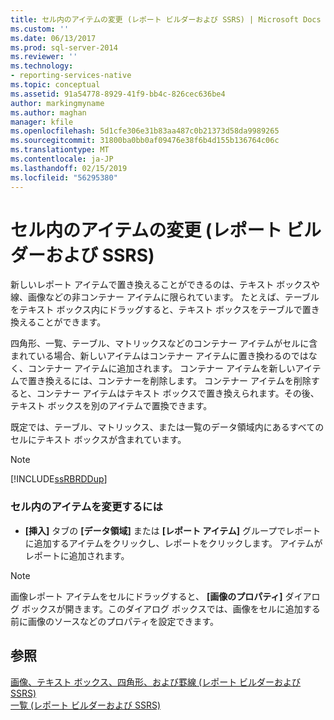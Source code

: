 ```yaml
---
title: セル内のアイテムの変更 (レポート ビルダーおよび SSRS) | Microsoft Docs
ms.custom: ''
ms.date: 06/13/2017
ms.prod: sql-server-2014
ms.reviewer: ''
ms.technology:
- reporting-services-native
ms.topic: conceptual
ms.assetid: 91a54778-8929-41f9-bb4c-826cec636be4
author: markingmyname
ms.author: maghan
manager: kfile
ms.openlocfilehash: 5d1cfe306e31b83aa487c0b21373d58da9989265
ms.sourcegitcommit: 31800ba0bb0af09476e38f6b4d155b136764c06c
ms.translationtype: MT
ms.contentlocale: ja-JP
ms.lasthandoff: 02/15/2019
ms.locfileid: "56295380"
---
```

# <a name="change-an-item-within-a-cell-report-builder-and-ssrs"></a>セル内のアイテムの変更 (レポート ビルダーおよび SSRS)
  新しいレポート アイテムで置き換えることができるのは、テキスト ボックスや線、画像などの非コンテナー アイテムに限られています。 たとえば、テーブルをテキスト ボックス内にドラッグすると、テキスト ボックスをテーブルで置き換えることができます。  
  
 四角形、一覧、テーブル、マトリックスなどのコンテナー アイテムがセルに含まれている場合、新しいアイテムはコンテナー アイテムに置き換わるのではなく、コンテナー アイテムに追加されます。 コンテナー アイテムを新しいアイテムで置き換えるには、コンテナーを削除します。 コンテナー アイテムを削除すると、コンテナー アイテムはテキスト ボックスで置き換えられます。その後、テキスト ボックスを別のアイテムで置換できます。  
  
 既定では、テーブル、マトリックス、または一覧のデータ領域内にあるすべてのセルにテキスト ボックスが含まれています。  
  
> [!NOTE]  
>  [!INCLUDE[ssRBRDDup](../../includes/ssrbrddup-md.md)]  
  
### <a name="to-change-an-item-within-a-cell"></a>セル内のアイテムを変更するには  
  
-   **[挿入]** タブの **[データ領域]** または **[レポート アイテム]** グループでレポートに追加するアイテムをクリックし、レポートをクリックします。 アイテムがレポートに追加されます。  
  
> [!NOTE]  
>  画像レポート アイテムをセルにドラッグすると、 **[画像のプロパティ]** ダイアログ ボックスが開きます。このダイアログ ボックスでは、画像をセルに追加する前に画像のソースなどのプロパティを設定できます。  
  
## <a name="see-also"></a>参照  
 [画像、テキスト ボックス、四角形、および罫線 &#40;レポート ビルダーおよび SSRS&#41;](rectangles-and-lines-report-builder-and-ssrs.md)   
 [一覧 &#40;レポート ビルダーおよび SSRS&#41;](tables-matrices-and-lists-report-builder-and-ssrs.md)  
  
  
